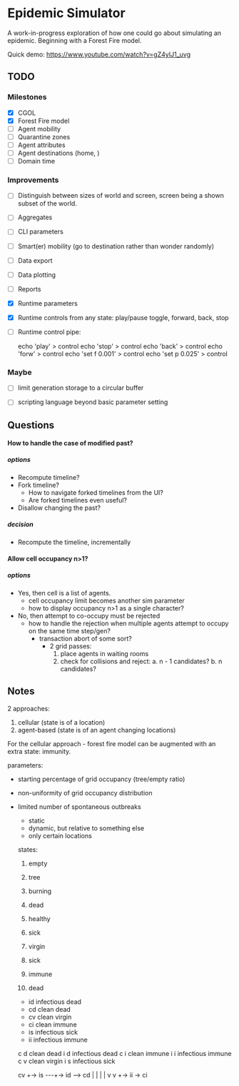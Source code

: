 Epidemic Simulator
==================

A work-in-progress exploration of how one could go about simulating an epidemic.
Beginning with a Forest Fire model.

Quick demo: https://www.youtube.com/watch?v=gZ4yIJ1_uvg

TODO
----

### Milestones
- [x] CGOL
- [x] Forest Fire model
- [ ] Agent mobility
- [ ] Quarantine zones
- [ ] Agent attributes
- [ ] Agent destinations (home, )
- [ ] Domain time

### Improvements
- [ ] Distinguish between sizes of world and screen, screen being a shown
      subset of the world.
- [ ] Aggregates
- [ ] CLI parameters
- [ ] Smart(er) mobility (go to destination rather than wonder randomly)
- [ ] Data export
- [ ] Data plotting
- [ ] Reports
- [x] Runtime parameters
- [x] Runtime controls from any state: play/pause toggle, forward, back, stop
- [ ] Runtime control pipe:

    echo 'play' > control
    echo 'stop' > control
    echo 'back' > control
    echo 'forw' > control
    echo 'set f 0.001' > control
    echo 'set p 0.025' > control

### Maybe
- [ ] limit generation storage to a circular buffer
- [ ] scripting language beyond basic parameter setting


Questions
---------

#### How to handle the case of modified past?
##### options
- Recompute timeline?
- Fork timeline?
    - How to navigate forked timelines from the UI?
    - Are forked timelines even useful?
- Disallow changing the past?
##### decision
- Recompute the timeline, incrementally

#### Allow cell occupancy n>1?
##### options
- Yes, then cell is a list of agents.
    - cell occupancy limit becomes another sim parameter
    - how to display occupancy n>1 as a single character?
- No, then attempt to co-occupy must be rejected
    - how to handle the rejection when multiple agents attempt to occupy on the
      same time step/gen?
        - transaction abort of some sort?
            - 2 grid passes:
                1. place agents in waiting rooms
                2. check for collisions and reject:
                    a. n - 1 candidates?
                    b. n candidates?

Notes
-----

2 approaches:
1. cellular (state is of a location)
2. agent-based (state is of an agent changing locations)

For the cellular approach - forest fire model can be augmented with an extra
state: immunity.

parameters:
- starting percentage of grid occupancy (tree/empty ratio)
- non-uniformity of grid occupancy distribution
- limited number of spontaneous outbreaks
    - static
    - dynamic, but relative to something else
    - only certain locations


    states:

    1. empty
    2. tree
    3. burning

    1. dead
    2. healthy
    3. sick

    1. virgin
    2. sick
    3. immune
    4. dead

    - id infectious dead
    - cd clean dead
    - cv clean virgin
    - ci clean immune
    - is infectious sick
    - ii infectious immune

    c d  clean       dead
    i d  infectious  dead
    c i  clean       immune
    i i  infectious  immune
    c v  clean       virgin
    i s  infectious  sick

    cv +-> is ---+-> id --> cd
       |   |     |
       |   v     v
       +-> ii -> ci

